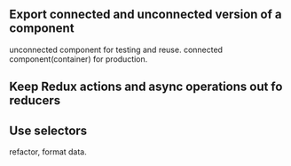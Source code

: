 
## Export connected and unconnected version of a component
unconnected component for testing and reuse.
connected component(container) for production.

## Keep Redux actions and async operations out fo reducers


## Use selectors
refactor, format data.

